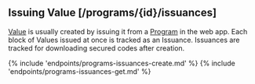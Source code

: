 ## Issuing Value [/programs/{id}/issuances]

[Value](#reference/0/values) is usually created by issuing it from a [Program](#reference/0/programs) in the web app.  Each block of Values issued at once is tracked as an Issuance.  Issuances are tracked for downloading secured codes after creation.

{% include 'endpoints/programs-issuances-create.md' %}
{% include 'endpoints/programs-issuances-get.md' %}
